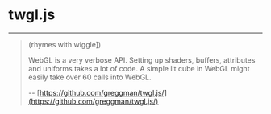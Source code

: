 # twgl.js
----
> (rhymes with wiggle])
>
> WebGL is a very verbose API. Setting up shaders, buffers, attributes and uniforms
> takes a lot of code. A simple lit cube in WebGL might easily take over 60 calls into WebGL.
>
> -- [https://github.com/greggman/twgl.js/](https://github.com/greggman/twgl.js/)
